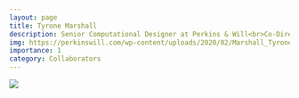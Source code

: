 ```yaml
---
layout: page
title: Tyrone Marshall
description: Senior Computational Designer at Perkins & Will<br>Co-Director of the Energy Lab at Perkins & Will<br>Senior Lecturer, Georgia Tech
img: https://perkinswill.com/wp-content/uploads/2020/02/Marshall_Tyrone_RESUME.jpg
importance: 1
category: Collaborators
---
```


<div class="profile mb-3"> 
<img src="https://perkinswill.com/wp-content/uploads/2020/02/Marshall_Tyrone_RESUME.jpg" class="img-fluid z-depth-1 rounded"/>
</div>
